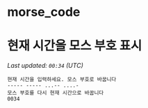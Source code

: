 # morse_code
# 현재 시간을 모스 부호 표시
<!-- MORSE_TIME_START -->
<!-- MORSE_TIME_START -->
_Last updated: `00:34` (UTC)_

```
현재 시간을 입력하세요. 모스 부호로 바꿉니다
----- ----- ...-- ....-
모스 부호를 다시 현재 시간으로 바꿉니다
0034
```
<!-- MORSE_TIME_END -->
<!-- MORSE_TIME_START -->
<!-- MORSE_TIME_START -->
<!-- MORSE_TIME_START -->
<!-- MORSE_TIME_START -->
<!-- MORSE_TIME_START -->
<!-- MORSE_TIME_START -->
<!-- MORSE_TIME_START -->
<!-- MORSE_TIME_START -->
<!-- MORSE_TIME_START -->
<!-- MORSE_TIME_START -->
<!-- MORSE_TIME_START -->
<!-- MORSE_TIME_START -->
<!-- MORSE_TIME_START -->
<!-- MORSE_TIME_START -->
<!-- MORSE_TIME_START -->
<!-- MORSE_TIME_START -->
<!-- MORSE_TIME_START -->
<!-- MORSE_TIME_START -->
<!-- MORSE_TIME_START -->
<!-- MORSE_TIME_START -->
<!-- MORSE_TIME_START -->
<!-- MORSE_TIME_START -->
<!-- MORSE_TIME_START -->
<!-- MORSE_TIME_START -->
<!-- MORSE_TIME_START -->
<!-- MORSE_TIME_START -->
